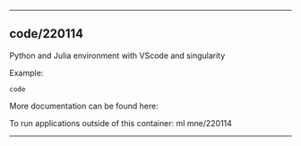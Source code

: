 
----------------------------------
## code/220114 ##
Python and Julia environment with VScode and singularity

Example:
```
code 
```

More documentation can be found here: 

To run applications outside of this container: ml mne/220114

----------------------------------
